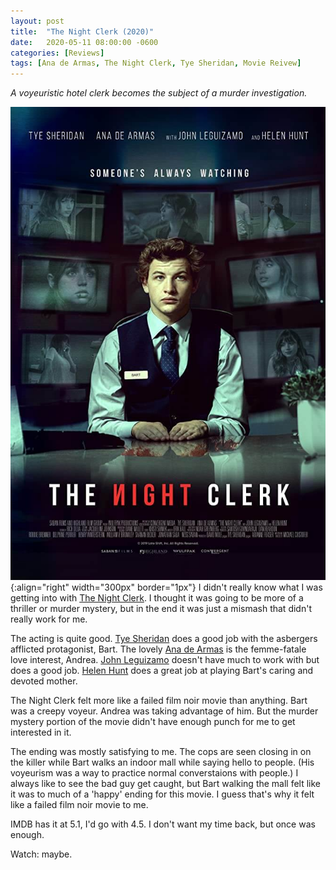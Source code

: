 ```yaml
---
layout: post
title:  "The Night Clerk (2020)"
date:   2020-05-11 08:00:00 -0600
categories: [Reviews]
tags: [Ana de Armas, The Night Clerk, Tye Sheridan, Movie Reivew]
---
```


*A voyeuristic hotel clerk becomes the subject of a murder investigation.*

![The Night Clerk poster](/assets/2020/05/the-night-clerk.jpg){:align="right" width="300px" border="1px"} I didn't really know what I was getting into with [The Night Clerk](https://www.imdb.com/title/tt7979142/). I thought it was going to be more of a thriller or murder mystery, but in the end it was just a mismash that didn't really work for me.

The acting is quite good. [Tye Sheridan](https://www.imdb.com/name/nm4446467/) does a good job with the asbergers afflicted protagonist, Bart. The lovely [Ana de Armas](https://www.imdb.com/name/nm1869101/) is the femme-fatale love interest, Andrea. [John Leguizamo](https://www.imdb.com/name/nm0000491/) doesn't have much to work with but does a good job. [Helen Hunt](https://www.imdb.com/name/nm0000166) does a great job at playing Bart's caring and devoted mother.

The Night Clerk felt more like a failed film noir movie than anything. Bart was a creepy voyeur. Andrea was taking advantage of him. But the murder mystery portion of the movie didn't have enough punch for me to get interested in it.

The ending was mostly satisfying to me. The cops are seen closing in on the killer while Bart walks an indoor mall while saying hello to people. (His voyeurism was a way to practice normal converstaions with people.) I always like to see the bad guy get caught, but Bart walking the mall felt like it was to much of a 'happy' ending for this movie. I guess that's why it felt like a failed film noir movie to me.

IMDB has it at 5.1, I'd go with 4.5. I don't want my time back, but once was enough.

Watch: maybe.
